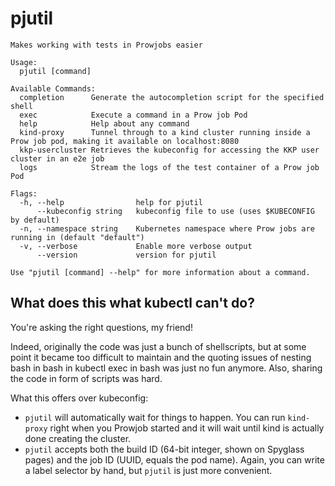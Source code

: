 # pjutil

```
Makes working with tests in Prowjobs easier

Usage:
  pjutil [command]

Available Commands:
  completion      Generate the autocompletion script for the specified shell
  exec            Execute a command in a Prow job Pod
  help            Help about any command
  kind-proxy      Tunnel through to a kind cluster running inside a Prow job pod, making it available on localhost:8080
  kkp-usercluster Retrieves the kubeconfig for accessing the KKP user cluster in an e2e job
  logs            Stream the logs of the test container of a Prow job Pod

Flags:
  -h, --help                help for pjutil
      --kubeconfig string   kubeconfig file to use (uses $KUBECONFIG by default)
  -n, --namespace string    Kubernetes namespace where Prow jobs are running in (default "default")
  -v, --verbose             Enable more verbose output
      --version             version for pjutil

Use "pjutil [command] --help" for more information about a command.
```

## What does this what kubectl can't do?

You're asking the right questions, my friend!

Indeed, originally the code was just a bunch of shellscripts, but at some point it became too
difficult to maintain and the quoting issues of nesting bash in bash in kubectl exec in bash
was just no fun anymore. Also, sharing the code in form of scripts was hard.

What this offers over kubeconfig:

* `pjutil` will automatically wait for things to happen. You can run `kind-proxy` right when
  you Prowjob started and it will wait until kind is actually done creating the cluster.
* `pjutil` accepts both the build ID (64-bit integer, shown on Spyglass pages) and the job ID
  (UUID, equals the pod name). Again, you can write a label selector by hand, but `pjutil` is
  just more convenient.
